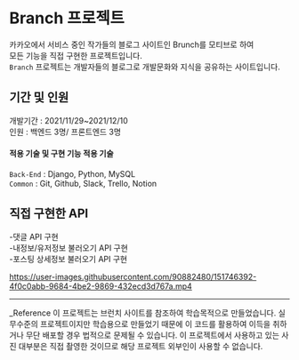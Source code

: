 # **Branch 프로젝트**

카카오에서 서비스 중인 작가들의 블로그 사이트인 Brunch를 모티브로 하여  
모든 기능을 직접 구현한 프로젝트입니다.  
`Branch` 프로젝트는 개발자들의 블로그로 개발문화와 지식을 공유하는 사이트입니다.

## 기간 및 인원
개발기간 : 2021/11/29~2021/12/10<br>
인원 : 백엔드 3명/ 프론트엔드 3명

#### 적용 기술 및 구현 기능 적용 기술  
 `Back-End` : Django, Python, MySQL  
`Common` : Git, Github, Slack, Trello, Notion  

## 직접 구현한 API
-댓글 API 구현<br>
-내정보/유저정보 불러오기 API 구현<br>
-포스팅 상세정보 불러오기 API 구현



https://user-images.githubusercontent.com/90882480/151746392-4f0c0abb-9684-4be2-9869-432ecd3d767a.mp4

---

_Reference 이 프로젝트는 브런치 사이트를 참조하여 학습목적으로 만들었습니다. 실무수준의 프로젝트이지만 학습용으로 만들었기 때문에 이 코드를 활용하여 이득을 취하거나 무단 배포할 경우 법적으로 문제될 수 있습니다. 이 프로젝트에서 사용하고 있는 사진 대부분은 직접 촬영한 것이므로 해당 프로젝트 외부인이 사용할 수 없습니다.
